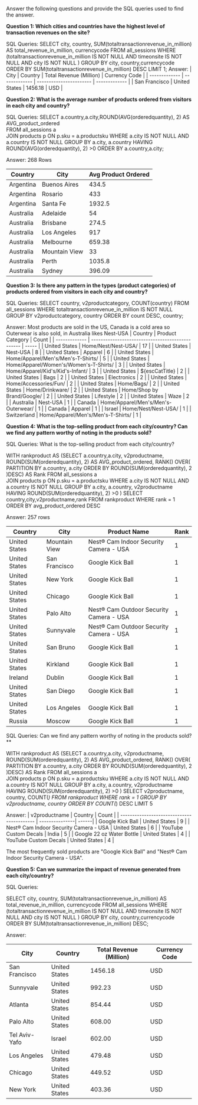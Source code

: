 Answer the following questions and provide the SQL queries used to find the answer.

    
**Question 1: Which cities and countries have the highest level of transaction revenues on the site?**


SQL Queries:
	SELECT city, country, SUM(totaltransactionrevenue_in_million) AS total_revenue_in_million, currencycode FROM all_sessions
	WHERE (totaltransactionrevenue_in_million IS NOT NULL AND timeonsite IS NOT NULL AND city IS NOT NULL )
	GROUP BY city, country,currencycode
	ORDER BY SUM(totaltransactionrevenue_in_million) DESC
	LIMIT 1;
Answer:
| City          | Country       | Total Revenue (Million) | Currency Code |
| ------------- | ------------- | ----------------------- | ------------- |
| San Francisco | United States | 1456.18                 | USD           |

**Question 2: What is the average number of products ordered from visitors in each city and country?**


SQL Queries:
	SELECT a.country,a.city,ROUND(AVG(orderedquantity), 2) AS AVG_product_ordered   
	FROM all_sessions a    
	JOIN products p ON p.sku = a.productsku
	WHERE a.city IS NOT NULL AND a.country IS NOT NULL
	GROUP BY   a.city,  a.country
	HAVING ROUND(AVG(orderedquantity), 2) >0
	ORDER BY  a.country,a.city;  
	
Answer:  268 Rows


| Country   | City           | Avg Product Ordered |
|-----------|----------------|---------------------|
| Argentina | Buenos Aires   | 434.5               |
| Argentina | Rosario        | 433                 |
| Argentina | Santa Fe       | 1932.5              |
| Australia | Adelaide       | 54                  |
| Australia | Brisbane       | 274.5               |
| Australia | Los Angeles    | 917                 |
| Australia | Melbourne      | 659.38              |
| Australia | Mountain View  | 33                  |
| Australia | Perth          | 1035.8              |
| Australia | Sydney         | 396.09              |



**Question 3: Is there any pattern in the types (product categories) of products ordered from visitors in each city and country?**

SQL Queries:
	SELECT country, v2productcategory, COUNT(country) FROM all_sessions
	WHERE totaltransactionrevenue_in_million  IS NOT NULL
	GROUP BY v2productcategory, country
	ORDER BY count DESC, country;

Answer: Most products are sold in the US, Canada is a cold area so Outerwear is also sold, in Australia likes Nest-USA
| Country       | Product Category                                 | Count |
| ------------- | ------------------------------------------------ | ----- |
| United States | Home/Nest/Nest-USA/                              | 17    |
| United States | Nest-USA                                         | 8     |
| United States | Apparel                                          | 6     |
| United States | Home/Apparel/Men's/Men's-T-Shirts/               | 5     |
| United States | Home/Apparel/Women's/Women's-T-Shirts/           | 3     |
| United States | Home/Apparel/Kid's/Kid's-Infant/                 | 3     |
| United States | ${escCatTitle}                                   | 2     |
| United States | Bags                                             | 2     |
| United States | Electronics                                      | 2     |
| United States | Home/Accessories/Fun/                            | 2     |
| United States | Home/Bags/                                       | 2     |
| United States | Home/Drinkware/                                  | 2     |
| United States | Home/Shop by Brand/Google/                       | 2     |
| United States | Lifestyle                                        | 2     |
| United States | Waze                                             | 2     |
| Australia     | Nest-USA                                         | 1     |
| Canada        | Home/Apparel/Men's/Men's-Outerwear/              | 1     |
| Canada        | Apparel                                          | 1     |
| Israel        | Home/Nest/Nest-USA/                              | 1     |
| Switzerland   | Home/Apparel/Men's/Men's-T-Shirts/               | 1     |


**Question 4: What is the top-selling product from each city/country? Can we find any pattern worthy of noting in the products sold?**


SQL Queries: What is the top-selling product from each city/country?

WITH rankproduct AS (SELECT a.country,a.city, v2productname,
	ROUND(SUM(orderedquantity), 2) AS AVG_product_ordered, 
	RANK() OVER( PARTITION BY a.country, a.city ORDER BY ROUND(SUM(orderedquantity), 2 )DESC) AS Rank 
	FROM all_sessions a    
	JOIN products p ON p.sku = a.productsku
	WHERE a.city IS NOT NULL AND a.country IS NOT NULL
	GROUP BY   a.city,  a.country, v2productname
	HAVING ROUND(SUM(orderedquantity), 2) >0 )
SELECT country,city,v2productname,rank FROM rankproduct
	WHERE rank = 1
	ORDER BY avg_product_ordered DESC
	
Answer: 257 rows

| Country        | City           | Product Name                                | Rank |
| ---------------| ---------------| ------------------------------------------- | ---- |
| United States  | Mountain View  | Nest® Cam Indoor Security Camera - USA      | 1    |
| United States  | San Francisco  | Google Kick Ball                            | 1    |
| United States  | New York       | Google Kick Ball                            | 1    |
| United States  | Chicago        | Google Kick Ball                            | 1    |
| United States  | Palo Alto      | Nest® Cam Outdoor Security Camera - USA     | 1    |
| United States  | Sunnyvale      | Nest® Cam Outdoor Security Camera - USA     | 1    |
| United States  | San Bruno      | Google Kick Ball                            | 1    |
| United States  | Kirkland       | Google Kick Ball                            | 1    |
| Ireland        | Dublin         | Google Kick Ball                            | 1    |
| United States  | San Diego      | Google Kick Ball                            | 1    |
| United States  | Los Angeles    | Google Kick Ball                            | 1    |
| Russia         | Moscow         | Google Kick Ball                            | 1    |


SQL Queries: Can we find any pattern worthy of noting in the products sold?**

WITH rankproduct AS (SELECT a.country,a.city, v2productname,
	ROUND(SUM(orderedquantity), 2) AS AVG_product_ordered, 
	RANK() OVER( PARTITION BY a.country, a.city ORDER BY ROUND(SUM(orderedquantity), 2 )DESC) AS Rank 
	FROM all_sessions a    
	JOIN products p ON p.sku = a.productsku
	WHERE a.city IS NOT NULL AND a.country IS NOT NULL
	GROUP BY   a.city,  a.country, v2productname
	HAVING ROUND(SUM(orderedquantity), 2) >0 )
SELECT 	v2productname, country, COUNT(*) FROM  rankproduct
WHERE rank = 1
	GROUP BY v2productname, country
	ORDER BY COUNT(*) DESC
	LIMIT 5	
	
Answer: 
| v2productname                               | Country        | Count |
| ------------------------------------------ | ---------------| ------|
| Google Kick Ball                            | United States  | 9     |
| Nest® Cam Indoor Security Camera - USA      | United States  | 6     |
| YouTube Custom Decals                       | India          | 5     |
| Google 22 oz Water Bottle                   | United States  | 4     |
| YouTube Custom Decals                       | United States  | 4     |

The most frequently sold products are "Google Kick Ball" and "Nest® Cam Indoor Security Camera - USA".

**Question 5: Can we summarize the impact of revenue generated from each city/country?**

SQL Queries:

SELECT city, country, SUM(totaltransactionrevenue_in_million) AS total_revenue_in_million, currencycode FROM all_sessions
	WHERE (totaltransactionrevenue_in_million IS NOT NULL AND timeonsite IS NOT NULL AND city IS NOT NULL )
	GROUP BY city, country,currencycode
	ORDER BY SUM(totaltransactionrevenue_in_million) DESC;

Answer:

| City          | Country       | Total Revenue (Million) | Currency Code |
| ------------- | ------------- | ----------------------- | ------------- |
| San Francisco | United States | 1456.18                 | USD           |
| Sunnyvale     | United States | 992.23                  | USD           |
| Atlanta       | United States | 854.44                  | USD           |
| Palo Alto     | United States | 608.00                  | USD           |
| Tel Aviv-Yafo | Israel        | 602.00                  | USD           |
| Los Angeles   | United States | 479.48                  | USD           |
| Chicago       | United States | 449.52                  | USD           |
| New York      | United States | 403.36                  | USD           |





